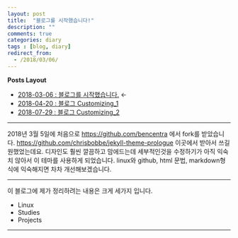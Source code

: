 ```yaml
---
layout: post
title:  "블로그를 시작했습니다!"
description: ""
comments: true
categories: diary
tags : [blog, diary]
redirect_from:
  - /2018/03/06/
---
```

**Posts Layout**

- [2018-03-06 : 블로그를 시작했습니다.](https://000namc.github.io/blog/2018/03/06/blog_begin/) $\leftarrow$  
- [2018-04-20 : 블로그 Customizing_1](https://000namc.github.io/blog/2018/04/20/blog_customizing_1/)  
- [2018-07-29 : 블로그 Customizing_2](https://000namc.github.io/blog/2018/07/29/blog_customizing_2/)  

___


2018년 3월 5일에 처음으로 https://github.com/bencentra 에서 fork를 받았습니다.
https://github.com/chrisbobbe/jekyll-theme-prologue 이곳에서 받아서 쓰길 원했었는데요. 디자인도 훨씬 깔끔하고 맘에드는데 세부적인것을 수정하기가 아직 익숙치 않아서 이 테마를 사용하게 되었습니다. linux와 github, html 문법, markdown형식에 익숙해지면 차차 개선해보겠습니다.

___

이 블로그에 제가 정리하려는 내용은 크게 세가지 입니다.

- Linux
- Studies
- Projects

___
